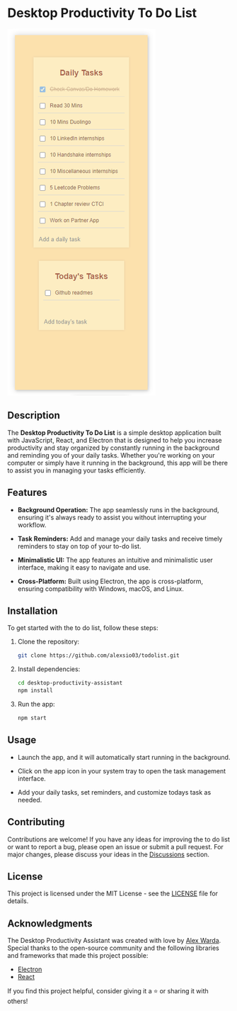 # Desktop Productivity To Do List

![App Screenshot](todolistscreenshot.png)

## Description

The **Desktop Productivity To Do List** is a simple desktop application built with JavaScript, React, and Electron that is designed to help you increase productivity and stay organized by constantly running in the background and reminding you of your daily tasks. Whether you're working on your computer or simply have it running in the background, this app will be there to assist you in managing your tasks efficiently.

## Features

- **Background Operation:** The app seamlessly runs in the background, ensuring it's always ready to assist you without interrupting your workflow.

- **Task Reminders:** Add and manage your daily tasks and receive timely reminders to stay on top of your to-do list.

- **Minimalistic UI:** The app features an intuitive and minimalistic user interface, making it easy to navigate and use.

- **Cross-Platform:** Built using Electron, the app is cross-platform, ensuring compatibility with Windows, macOS, and Linux.

## Installation

To get started with the to do list, follow these steps:

1. Clone the repository:

   ```bash
   git clone https://github.com/alexsio03/todolist.git

2. Install dependencies:

   ```bash
   cd desktop-productivity-assistant
   npm install

3. Run the app:
   ```bash
   npm start

## Usage

- Launch the app, and it will automatically start running in the background.

- Click on the app icon in your system tray to open the task management interface.

- Add your daily tasks, set reminders, and customize todays task as needed.

## Contributing

Contributions are welcome! If you have any ideas for improving the to do list or want to report a bug, please open an issue or submit a pull request. For major changes, please discuss your ideas in the [Discussions](https://github.com/alexsio03/todolist/discussions) section.

## License

This project is licensed under the MIT License - see the [LICENSE](LICENSE) file for details.

## Acknowledgments

The Desktop Productivity Assistant was created with love by [Alex Warda](https://github.com/alexsio03). Special thanks to the open-source community and the following libraries and frameworks that made this project possible:

- [Electron](https://www.electronjs.org/)
- [React](https://reactjs.org/)

If you find this project helpful, consider giving it a ⭐️ or sharing it with others!

